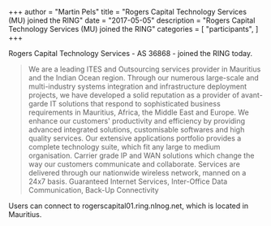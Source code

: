 +++
author = "Martin Pels"
title = "Rogers Capital Technology Services (MU) joined the RING"
date = "2017-05-05"
description = "Rogers Capital Technology Services (MU) joined the RING"
categories = [
    "participants",
]
+++

Rogers Capital Technology Services - AS 36868 - joined the RING today.

> We are a leading ITES and Outsourcing services provider in Mauritius and the Indian Ocean region. Through our numerous large-scale and multi-industry systems integration and infrastructure deployment projects, we have developed a solid reputation as a provider of avant-garde IT solutions that respond to sophisticated business requirements in Mauritius, Africa, the Middle East and Europe. We enhance our customers' productivity and efficiency by providing advanced integrated solutions, customisable softwares and high quality services. Our extensive applications portfolio provides a complete technology suite, which fit any large to medium organisation. Carrier grade IP and WAN solutions which change the way our customers communicate and collaborate. Services are delivered through our nationwide wireless network, manned on a 24x7 basis. Guaranteed Internet Services, Inter-Office Data Communication, Back-Up Connectivity

Users can connect to rogerscapital01.ring.nlnog.net, which is located in Mauritius.

